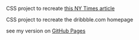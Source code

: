 CSS project to recreate <a href="https://www.nytimes.com/2014/03/18/science/space/detection-of-waves-in-space-buttresses-landmark-theory-of-big-bang.html"> this NY Times article</a>

CSS project to recreate the dribbble.com homepage

see my version on <a href="https://flanthedev.github.io/recreate-nytimes/">GitHub Pages</a>
